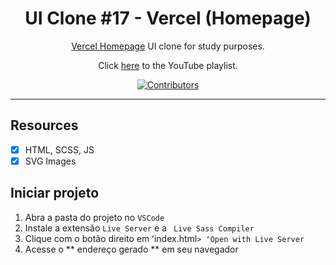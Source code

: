 <h1 align="center">
UI Clone #17 - Vercel (Homepage)
</h1>

<p align="center"><a href="https://vercel.com">Vercel Homepage</a> UI clone for study purposes.</p>
<p align="center">Click <a href="https://www.youtube.com/playlist?list=PL85ITvJ7FLohTZv9cC5-PrZ39Q3cugWqp">here</a> to the YouTube playlist.</p>

<p align="center">
  <a href="https://github.com/rocketseat-content/youtube-clone-vercel-homepage/graphs/contributors">
    <img src="https://img.shields.io/github/contributors/rocketseat-content/youtube-clone-vercel-homepage?color=%236633cc&logoColor=%236633cc&style=flat" alt="Contributors">
  </a>
</p>

<hr>

## Resources

- [x] HTML, SCSS, JS
- [x] SVG Images

## Iniciar projeto

1. Abra a pasta do projeto no `VSCode`
2. Instale a extensão `Live Server` e a ` Live Sass Compiler`
3. Clique com o botão direito em ʻindex.html`> ʻOpen with Live Server`
4. Acesse o ** endereço gerado ** em seu navegador 

